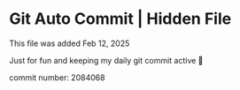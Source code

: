 # Git Auto Commit | Hidden File

This file was added Feb 12, 2025

Just for fun and keeping my daily git commit active 🤪

commit number: 2084068
